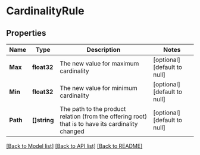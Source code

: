 # CardinalityRule

## Properties
Name | Type | Description | Notes
------------ | ------------- | ------------- | -------------
**Max** | **float32** | The new value for maximum cardinality | [optional] [default to null]
**Min** | **float32** | The new value for minimum cardinality | [optional] [default to null]
**Path** | **[]string** | The path to the product relation (from the offering root) that is to have its cardinality changed | [optional] [default to null]

[[Back to Model list]](../README.md#documentation-for-models) [[Back to API list]](../README.md#documentation-for-api-endpoints) [[Back to README]](../README.md)


